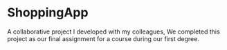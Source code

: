 # ShoppingApp
A collaborative project I developed with my colleagues, We completed this project as our final assignment for a course during our first degree.
